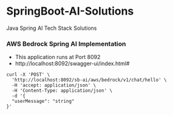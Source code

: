 # SpringBoot-AI-Solutions
Java Spring AI Tech Stack Solutions


### AWS Bedrock Spring AI Implementation 

- This application runs at Port 8092
- http://localhost:8092/swagger-ui/index.html#

```shell
curl -X 'POST' \
  'http://localhost:8092/sb-ai/aws/bedrock/v1/chat/hello' \
  -H 'accept: application/json' \
  -H 'Content-Type: application/json' \
  -d '{
  "userMessage": "string"
}'
```
